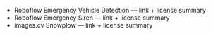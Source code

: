 - Roboflow Emergency Vehicle Detection — link + license summary
- Roboflow Emergency Siren — link + license summary
- images.cv Snowplow — link + license summary
